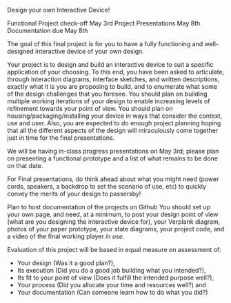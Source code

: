 Design your own Interactive Device!
 
Functional Project check-off May 3rd
Project Presentations May 8th
Documentation due May 8th
 
The goal of this final project is for you to have a fully functioning and well-designed interactive device of your own design.
 
Your project is to design and build an interactive device to suit a specific application of your choosing. To this end, you have been asked to articulate, through interaction diagrams, interface sketches, and written descriptions, exactly what it is you are proposing to build, and to enumerate what some of the design challenges that you foresee. You should plan on building multiple working iterations of your design to enable increasing levels of refinement towards your point of view. You should plan on housing/packaging/installing your device in ways that consider the context, use and user. Also, you are expected to do enough project planning hoping that all the different aspects of the design will miraculously come together just in time for the final presentations.
 
We will be having in-class progress presentations on May 3rd; please plan on presenting a functional prototype and a list of what remains to be done on that date.
 
For Final presentations, do think ahead about what you might need (power cords, speakers, a backdrop to set the scenario of use, etc) to quickly convey the merits of your design to passersby!
 
Plan to host documentation of the projects on Github You should set up your own page, and need, at a minimum, to post your design point of view (what are you designing the interactive device for), your Verplank diagram, photos of your paper prototype, your state diagrams, your project code, and a video of the final working player _in use_.
 
Evaluation of this project will be based in equal measure on assessment of:
* Your design (Was it a good plan?),
* Its execution (Did you do a good job building what you intended?),
* Its fit to your point of view (Does it fulfill the intended purpose well?),
* Your process (Did you allocate your time and resources well?) and
* Your documentation (Can someone learn how to do what you did?) 
